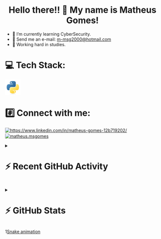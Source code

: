<div  align="center">
 <h1>Hello there!! 👋 My name is Matheus Gomes!</h1>
 </div>


- 🌱 I’m currently learning CyberSecurity.
- 📧 Send me an e-mail: m-msg2000@hotmail.com
- 💪 Working hard in studies.

# :computer: Tech Stack:

<img align="center" alt="Matheus-Python" height="50" width="50" src="https://raw.githubusercontent.com/devicons/devicon/master/icons/python/python-original.svg">
 
# :hash: Connect with me:
<p align="left">
<a href="https://www.linkedin.com/in/matheus-gomes-12b719202/" target="blank"><img align="center" src="https://raw.githubusercontent.com/rahuldkjain/github-profile-readme-generator/master/src/images/icons/Social/linked-in-alt.svg" alt="https://www.linkedin.com/in/matheus-gomes-12b719202/" height="30" width="40" /></a>
<a href="https://www.instagram.com/matheus.msgomes/" target="blank"><img align="center" src="https://raw.githubusercontent.com/rahuldkjain/github-profile-readme-generator/master/src/images/icons/Social/instagram.svg" alt="matheus.msgomes" height="30" width="40" /></a>
</p>

 
<details>
  <summary><h1>⚡ Recent GitHub Activity<h1></summary>
  
<!--START_SECTION:activity-->
  <br />
<img height="180em" src="https://github-readme-stats.vercel.app/api?username=TeuzinTz&show_icons=true&theme=tokyonight&include_all_commits=true&count_private=true"/>
<!--END_SECTION:activity-->

</details>
<details>
 <summary><h1>⚡ GitHub Stats</h1></summary>
<br />
 <img height="180em" src="https://github-readme-stats.vercel.app/api/top-langs/?username=TeuzinTz&layout=compact&langs_count=7&theme=tokyonight"/>

</details>

1[Snake animation](https://github.com/TeuzinTz/TeuzinTz/blob/output/github-contribution-grid-snake.svg)
